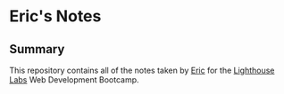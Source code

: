 # Eric's Notes

## Summary
This repository contains all of the notes taken by [Eric](https://github.com/ericguthrie) for the [Lighthouse Labs](https://www.lighthouselabs.ca/) Web Development Bootcamp.



